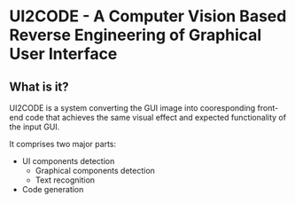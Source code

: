 # UI2CODE - A Computer Vision Based Reverse Engineering of Graphical User Interface

## What is it?

UI2CODE is a system converting the GUI image into cooresponding front-end code that achieves the same visual effect and expected functionality of the input GUI.

It comprises two major parts: 
* UI components detection
  * Graphical components detection
  * Text recognition
* Code generation
